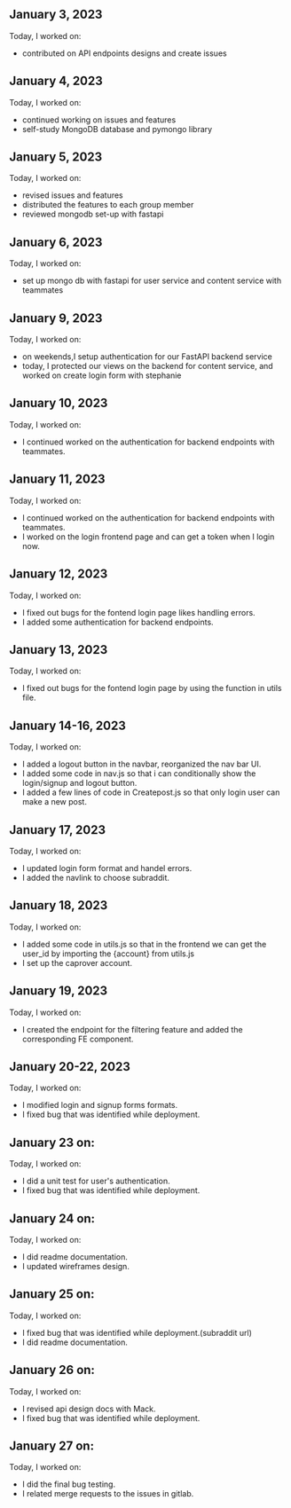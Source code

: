 ## January 3, 2023
Today, I worked on:
* contributed on API endpoints designs and create issues

## January 4, 2023
Today, I worked on:
* continued working on issues and features
* self-study MongoDB database and pymongo library

## January 5, 2023
Today, I worked on:
* revised issues and features
* distributed the features to each group member
* reviewed mongodb set-up with fastapi

## January 6, 2023
Today, I worked on:
* set up mongo db with fastapi for user service and content service with teammates

## January 9, 2023
Today, I worked on:
* on weekends,I setup authentication for our FastAPI backend service
* today, I protected our views on the backend for content service, and worked on create login form with stephanie

## January 10, 2023
Today, I worked on:
* I continued worked on the authentication for backend endpoints with teammates.

## January 11, 2023
Today, I worked on:
* I continued worked on the authentication for backend endpoints with teammates.
* I worked on the login frontend page and can get a token when I login now.


## January 12, 2023
Today, I worked on:
* I fixed out bugs for the fontend login page likes handling errors.
* I added some authentication for backend endpoints.

## January 13, 2023
Today, I worked on:
* I fixed out bugs for the fontend login page by using the function in utils file.


## January 14-16, 2023
Today, I worked on:
* I added a logout button in the navbar, reorganized the nav bar UI.
* I added some code in nav.js so that i can conditionally show the login/signup and logout button.
* I added a few lines of code in Createpost.js so that only login user can make a new post.

## January 17, 2023
Today, I worked on:
* I updated login form format and handel errors.
* I added the navlink to choose subraddit.

## January 18, 2023
Today, I worked on:
* I added some code in utils.js so that in the frontend we can get the user_id by importing the {account} from utils.js
* I set up the caprover account.

## January 19, 2023
Today, I worked on:
* I created the endpoint for the filtering feature and added the corresponding FE component.

## January 20-22, 2023
Today, I worked on:
* I modified login and signup forms formats.
* I fixed bug that was identified while deployment.

## January 23 on:
Today, I worked on:
* I did a unit test for user's authentication.
* I fixed bug that was identified while deployment.

## January 24 on:
Today, I worked on:
* I did readme documentation.
* I updated wireframes design.

## January 25 on:
Today, I worked on:
* I fixed bug that was identified while deployment.(subraddit url)
* I did readme documentation.

## January 26 on:
Today, I worked on:
* I revised api design docs with Mack.
* I fixed bug that was identified while deployment.

## January 27 on:
Today, I worked on:
* I did the final bug testing.
* I related merge requests to the issues in gitlab.
